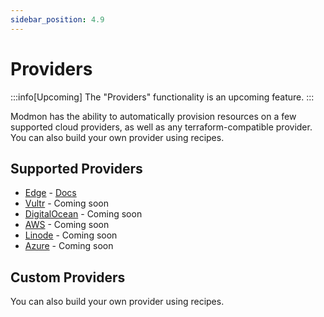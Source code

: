 ```yaml
---
sidebar_position: 4.9
---
```


# Providers

:::info[Upcoming]
The "Providers" functionality is an upcoming feature.
:::

Modmon has the ability to automatically provision resources on a few supported cloud providers, as well as any terraform-compatible provider. You can also build your own provider using recipes.

## Supported Providers

- [Edge](https://edge.network/) - [Docs](/docs/providers/edge.md)
- [Vultr](https://www.vultr.com/) - Coming soon
- [DigitalOcean](https://www.digitalocean.com/) - Coming soon
- [AWS](https://aws.amazon.com/) - Coming soon
- [Linode](https://www.linode.com/) - Coming soon
- [Azure](https://azure.microsoft.com/) - Coming soon

## Custom Providers

You can also build your own provider using recipes.
